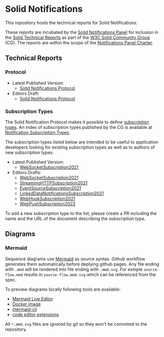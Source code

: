 # Solid Notifications

This repository hosts the technical reports for Solid Notifications.

These reports are incubated by the [Solid Notifications Panel](https://github.com/solid/notifications-panel) for inclusion in the [Solid Technical Reports](https://solidproject.org/TR/) as part of the [W3C Solid Community Group](https://www.w3.org/community/solid/) (CG). The reports are within the scope of the [Notifications Panel Charter](https://github.com/solid/process/blob/main/notifications-panel-charter.md).

## Technical Reports

### Protocol
* Latest Published Version:
  * [Solid Notifications Protocol](https://solidproject.org/TR/notifications-protocol)
* Editors Draft:
  * [Solid Notifications Protocol](https://solid.github.io/notifications/protocol)

### Subscription Types

The Solid Notification Protocol makes it possible to define [subscription types](https://solid.github.io/notifications/protocol#subscription-types). An index of subscription types published by the CG is available at [Notification Subscription Types](https://solidproject.org/TR/notification-subscription-types).

The subscription types listed below are intended to be useful to application developers looking for existing
subscription types as well as to authors of new subscription types.

* Latest Published Version:
  * [WebSocketSubscription2021](https://solidproject.org/TR/websocket-subscription-2021)
* Editors Drafts:
  * [WebSocketSubscription2021](https://solid.github.io/notifications/websocket-subscription-2021)
  * [StreamingHTTPSubscription2021](https://solid.github.io/notifications/streaming-http-subscription-2021)
  * [EventSourceSubscription2021](https://solid.github.io/notifications/eventsource-subscription-2021)
  * [LinkedDataNotificationsSubscription2021](https://solid.github.io/notifications/linkeddatanotifications-subscription-2021)
  * [WebHookSubscription2021](https://github.com/solid/notifications/blob/main/webhook-subscription-2021.md)
  * [WebPushSubscription2022](https://solid.github.io/notifications/webpush-subscription-2022)

To add a new subscription type to the list, please create a PR including the name and the URL of the document describing the subscription type.





## Diagrams

### Mermaid

Sequence diagrams use [Mermaid](https://mermaid-js.github.io/mermaid/) as source syntax.
Github workflow generates them automatically before deplying github pages.
Any file ending with `.mmd` will be rendered into file ending with `.mmd.svg`.
For exmple `source-flow.mmd` results in `source-flow.mmd.svg` which can be referenced from the spec.

To preview diagrams locally following tools are available:

* [Mermaid Live Editor](https://mermaid-js.github.io/mermaid-live-editor/)
* [Docker image](https://hub.docker.com/r/matthewfeickert/mermaid-cli)
* [mermaid-cli](https://www.npmjs.com/package/@mermaid-js/mermaid-cli)
* [code editor extensions](https://github.com/mermaid-js/mermaid/blob/develop/docs/integrations.md#editor-plugins)

All `*.mmd.svg` files are ignored by git so they won't be commited to the repository.
